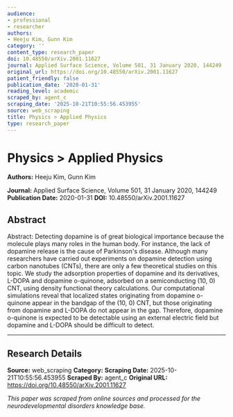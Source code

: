 ```yaml
---
audience:
- professional
- researcher
authors:
- Heeju Kim, Gunn Kim
category: ''
content_type: research_paper
doi: 10.48550/arXiv.2001.11627
journal: Applied Surface Science, Volume 501, 31 January 2020, 144249
original_url: https://doi.org/10.48550/arXiv.2001.11627
patient_friendly: false
publication_date: '2020-01-31'
reading_level: academic
scraped_by: agent_c
scraping_date: '2025-10-21T10:55:56.453955'
source: web_scraping
title: Physics > Applied Physics
type: research_paper
---
```

# Physics > Applied Physics

**Authors:** Heeju Kim, Gunn Kim

**Journal:** Applied Surface Science, Volume 501, 31 January 2020, 144249
**Publication Date:** 2020-01-31
**DOI:** 10.48550/arXiv.2001.11627

## Abstract

Abstract:
Detecting dopamine is of great biological importance because the molecule plays many roles in the human body. For instance, the lack of dopamine release is the cause of Parkinson's disease. Although many researchers have carried out experiments on dopamine detection using carbon nanotubes (CNTs), there are only a few theoretical studies on this topic. We study the adsorption properties of dopamine and its derivatives, L-DOPA and dopamine o-quinone, adsorbed on a semiconducting (10, 0) CNT, using density functional theory calculations. Our computational simulations reveal that localized states originating from dopamine o-quinone appear in the bandgap of the (10, 0) CNT, but those originating from dopamine and L-DOPA do not appear in the gap. Therefore, dopamine o-quinone is expected to be detectable using an external electric field but dopamine and L-DOPA should be difficult to detect.

---

## Research Details

**Source:** web_scraping
**Category:** 
**Scraping Date:** 2025-10-21T10:55:56.453955
**Scraped By:** agent_c
**Original URL:** https://doi.org/10.48550/arXiv.2001.11627

*This paper was scraped from online sources and processed for the neurodevelopmental disorders knowledge base.*